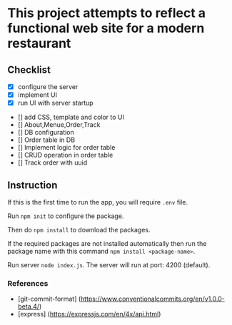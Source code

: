 # This project attempts to reflect a functional web site for a modern restaurant


## Checklist

- [x] configure the server
- [x] implement UI 
- [x] run UI with server startup
- [] add CSS, template and color to UI
- [] About,Menue,Order,Track
- [] DB configuration
- [] Order table in DB
- [] Implement logic for order table
- [] CRUD operation in order table
- [] Track order with uuid



## Instruction 

If this is the first time to run the app, you will require `.env` file.

Run `npm init` to configure the package.

Then do `npm install` to download the packages. 

If the required packages are not installed automatically then run the package name with
this command `npm install <package-name>`.

Run server `node index.js`. The server will run at port: 4200 (default).


### References

- [git-commit-format] (https://www.conventionalcommits.org/en/v1.0.0-beta.4/)
- [express] (https://expressjs.com/en/4x/api.html)
